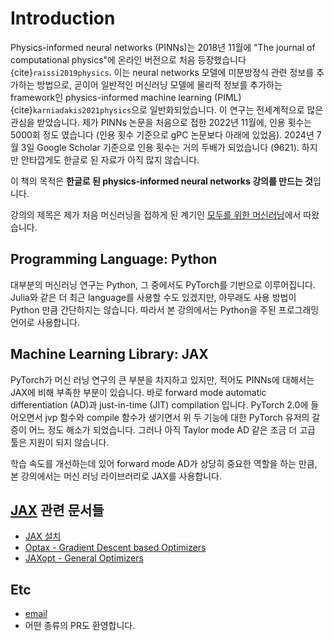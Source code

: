 # Introduction
Physics-informed neural networks (PINNs)는 2018년 11월에 "The journal of computational physics"에 온라인 버전으로 처음 등장했습니다 {cite}`raissi2019physics`.
이는 neural networks 모델에 미분방정식 관련 정보를 추가하는 방법으로, 곧이어 일반적인 머신러닝 모델에 물리적 정보를 추가하는 framework인
physics-informed machine learning (PIML) {cite}`karniadakis2021physics`으로 일반화되었습니다.
이 연구는 전세계적으로 많은 관심을 받았습니다.
제가 PINNs 논문을 처음으로 접한 2022년 11월에, 인용 횟수는 5000회 정도 였습니다 (인용 횟수 기준으로 gPC 논문보다 아래에 있었음).
2024년 7월 3일 Google Scholar 기준으로 인용 횟수는 거의 두배가 되었습니다 (9621).
하지만 안타깝게도 한글로 된 자료가 아직 많지 않습니다.

이 책의 목적은 **한글로 된 physics-informed neural networks 강의를 만드는 것**입니다.

강의의 제목은 제가 처음 머신러닝을 접하게 된 계기인 [모두를 위한 머신러닝](https://hunkim.github.io/ml/)에서 따왔습니다.


## Programming Language: Python
대부분의 머신러닝 연구는 Python, 그 중에서도 PyTorch를 기반으로 이루어집니다.
Julia와 같은 더 최근 language를 사용할 수도 있겠지만, 아무래도 사용 방법이 Python 만큼 간단하지는 않습니다.
따라서 본 강의에서는 Python을 주된 프로그래밍 언어로 사용합니다.


## Machine Learning Library: JAX
PyTorch가 머신 러닝 연구의 큰 부분을 차지하고 있지만, 적어도 PINNs에 대해서는 JAX에 비해 부족한 부분이 있습니다.
바로 forward mode automatic differentiation (AD)과 just-in-time (JIT) compilation 입니다.
PyTorch 2.0에 들어오면서 jvp 함수와 compile 함수가 생기면서 위 두 기능에 대한 PyTorch 유저의 갈증이 어느 정도 해소가 되었습니다.
그러나 아직 Taylor mode AD 같은 조금 더 고급 툴은 지원이 되지 않습니다.

학습 속도를 개선하는데 있어 forward mode AD가 상당히 중요한 역할을 하는 만큼, 본 강의에서는 머신 러닝 라이브러리로 JAX를 사용합니다.


## [JAX](https://jax.readthedocs.io/en/latest/index.html) 관련 문서들
- [JAX 설치](https://jax.readthedocs.io/en/latest/installation.html)
- [Optax - Gradient Descent based Optimizers](https://optax.readthedocs.io/en/latest/)
- [JAXopt - General Optimizers](https://jaxopt.github.io/stable/index.html)


## Etc
- [email](mailto:jaeminoh.math@gmail.com)
- 어떤 종류의 PR도 환영합니다.